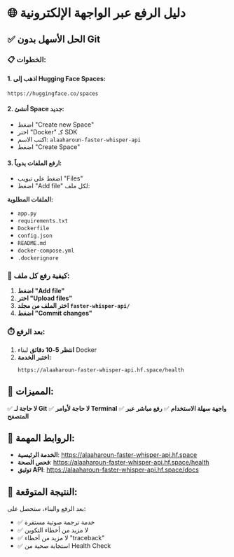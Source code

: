 # 🌐 دليل الرفع عبر الواجهة الإلكترونية

## ✅ الحل الأسهل بدون Git

### 📋 **الخطوات:**

#### 1. **اذهب إلى Hugging Face Spaces:**
```
https://huggingface.co/spaces
```

#### 2. **أنشئ Space جديد:**
- اضغط "Create new Space"
- اختر "Docker" كـ SDK
- اكتب الاسم: `alaaharoun-faster-whisper-api`
- اضغط "Create Space"

#### 3. **ارفع الملفات يدوياً:**
- اضغط على تبويب "Files"
- اضغط "Add file" لكل ملف:

**الملفات المطلوبة:**
- `app.py`
- `requirements.txt`
- `Dockerfile`
- `config.json`
- `README.md`
- `docker-compose.yml`
- `.dockerignore`

### 📁 **كيفية رفع كل ملف:**

1. **اضغط "Add file"**
2. **اختر "Upload files"**
3. **اختر الملف من مجلد `faster-whisper-api/`**
4. **اضغط "Commit changes"**

### ⏱️ **بعد الرفع:**

1. **انتظر 5-10 دقائق** لبناء Docker
2. **اختبر الخدمة:**
   ```
   https://alaaharoun-faster-whisper-api.hf.space/health
   ```

## 🎯 **المميزات:**

✅ **لا حاجة لـ Git**
✅ **لا حاجة لأوامر Terminal**
✅ **واجهة سهلة الاستخدام**
✅ **رفع مباشر عبر المتصفح**

## 🔗 **الروابط المهمة:**

- **الخدمة الرئيسية**: https://alaaharoun-faster-whisper-api.hf.space
- **فحص الصحة**: https://alaaharoun-faster-whisper-api.hf.space/health
- **توثيق API**: https://alaaharoun-faster-whisper-api.hf.space/docs

## 🚀 **النتيجة المتوقعة:**

بعد الرفع والبناء، ستحصل على:
- ✅ خدمة ترجمة صوتية مستقرة
- ✅ لا مزيد من أخطاء التكوين
- ✅ لا مزيد من أخطاء "traceback"
- ✅ استجابة صحية من Health Check 